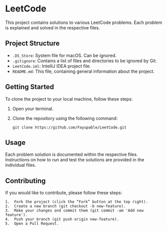 # LeetCode

This project contains solutions to various LeetCode problems. Each problem is explained and solved in the respective files.

## Project Structure

- `.DS_Store`: System file for macOS. Can be ignored.
- `.gitignore`: Contains a list of files and directories to be ignored by Git.
- `LeetCode.iml`: IntelliJ IDEA project file.
- `README.md`: This file, containing general information about the project.

## Getting Started

To clone the project to your local machine, follow these steps:

1. Open your terminal.
2. Clone the repository using the following command:


   ```
   git clone https://github.com/Fayupable/LeetCode.git

   ```

## Usage

Each problem solution is documented within the respective files. Instructions on how to run and test the solutions are provided in the individual files.

## Contributing

If you would like to contribute, please follow these steps:

	1.	Fork the project (click the “Fork” button at the top right).
	2.	Create a new branch (git checkout -b new-feature).
	3.	Make your changes and commit them (git commit -am 'Add new feature').
	4.	Push your branch (git push origin new-feature).
	5.	Open a Pull Request.

 
